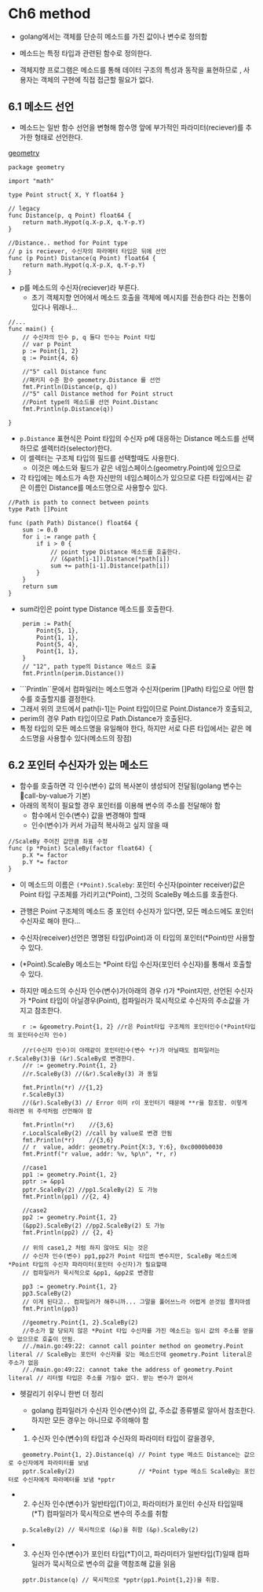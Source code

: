 # Ch6 method
* golang에서는 객체를 단순히 메소드를 가진 값이나 변수로 정의함
* 메소드는 특정 타입과 관련된 함수로 정의한다. 

* 객체지향 프로그램은 메소드를 통해 데이터 구조의 특성과 동작을 표현하므로 , 사용자는 객체의 구현에 직접 접근할 필요가 없다. 

## 6.1 메소드 선언
* 메소드는 일반 함수 선언을 변형해 함수명 앞에 부가적인 파라미터(reciever)를 추가한 형태로 선언한다. 

[geometry](./geometry/geometry.go)
```golang
package geometry

import "math"

type Point struct{ X, Y float64 }

// legacy
func Distance(p, q Point) float64 {
	return math.Hypot(q.X-p.X, q.Y-p.Y)
}

//Distance.. method for Point type
// p is reciever, 수신자의 파라메터 타입은 뒤에 선언
func (p Point) Distance(q Point) float64 {
	return math.Hypot(q.X-p.X, q.Y-p.Y)
}
```
* p를 메소드의 수신자(reciever)라 부른다. 
  * 초기 객체지향 언어에서 메소드 호출을 객체에 메시지를 전송한다 라는 전통이 있다나 뭐래나...

```golang
//...
func main() {
    // 수신자의 인수 p, q 둘다 인수는 Point 타입
    // var p Point
	p := Point{1, 2}
	q := Point{4, 6}

    //"5" call Distance func
    //패키지 수준 함수 geometry.Distance 를 선언
	fmt.Println(Distance(p, q)) 
	//"5" call Distance method for Point struct
	//Point type의 메소드를 선언 Point.Distanc
	fmt.Println(p.Distance(q))

}
```
* ```p.Distance``` 표현식은 Point 타입의 수신자 p에 대응하는 Distance 메소드를 선택하므로 셀렉터라(selector)한다. 
* 이 셀렉터는 구조체 타입의 필드를 선택할때도 사용한다. 
  * 이것은 메소드와 필드가 같은 네임스페이스(geometry.Point)에 있으므로 
* 각 타입에는 메소드가 속한 자신만의 네임스페이스가 있으므로 다른 타입에서는 같은 이름인 Distance를 메소드명으로 사용할수 있다. 

```golang {.line-numbers}
//Path is path to connect between points
type Path []Point

func (path Path) Distance() float64 {
	sum := 0.0
	for i := range path {
		if i > 0 {
			// point type Distance 메소드를 호출한다.
            // (&path[i-1]).Distance(*path[i])
			sum += path[i-1].Distance(path[i])
		}
	}
	return sum
}
```
* sum라인은 point type Distance 메소드를 호출한다.

```golang
	perim := Path{
		Point{5, 1},
		Point{1, 1},
		Point{5, 4},
		Point{1, 1},
	}
    // "12", path type의 Distance 메소드 호출
	fmt.Println(perim.Distance()) 
```
* ```Println``문에서 컴파일러는 메소드명과 수신자(perim []Path) 타입으로 어떤 함수를 호출할지를 결정한다. 
* 그래서 위의 코드에서 path[i-1]는 Point 타입이므로 Point.Distance가 호출되고, 
* perim의 경우 Path 타입이므로 Path.Distance가 호출된다. 
* 특정 타입의 모든 메소드명을 유일해야 한다, 하지만 서로 다른 타입에서는 같은 메소드명을 사용할수 있다(메소드의 장점)

## 6.2 포인터 수신자가 있는 메소드
* 함수를 호출하면 각 인수(변수) 값의 복사본이 생성되어 전달됨(golang 변수는 call-by-value가 기본)
* 아래의 목적이 필요할 경우 포인터를 이용해 변수의 주소를 전달해야 함
  * 함수에서 인수(변수) 값을 변경해야 할때
  * 인수(변수)가 커서 가급적 복사하고 싶지 않을 때

```golang
//ScaleBy 주어진 값만큼 좌표 수정
func (p *Point) ScaleBy(factor float64) {
	p.X *= factor
	p.Y *= factor
}
```
* 이 메소드의 이름은 ```(*Point).Scaleby```: 포인터 수신자(pointer receiver)값은 Point 타입 구조체를 가리키고(*Point), 그것의 ScaleBy 메소드를 호출한다. 
* 관행은 Point 구조체의 메소드 중 포인터 수신자가 있다면, 모든 메소드에도 포인터 수신자로 해야 한다...
* 수신자(receiver)선언은 명명된 타입(Point)과 이 타입의 포인터(*Point)만 사용할수 있다. 

* (*Point).ScaleBy 메소드는 *Point 타입 수신자(포인터 수신자)를 통해서 호출할수 있다. 
* 하지만 메소드의 수신자 인수(변수)가(아래의 경우 r)가 *Point지만, 선언된 수신자가 *Point 타입이 아닐경우(Point), 컴파일러가 묵시적으로 수신자의 주소값을 가지고 참조한다. 
```golang
    r := &geometry.Point{1, 2} //r은 Point타입 구조체의 포인터인수(*Point타입의 포인터수신자 인수)
    
    //r(수신자 인수)이 아래같이 포인터인수(변수 *r)가 아닐때도 컴파일러는 r.ScaleBy(3)을 (&r).ScaleBy로 변경한다.
	//r := geometry.Point{1, 2}
	//r.ScaleBy(3) //(&r).ScaleBy(3) 과 동일

	fmt.Println(*r) //{1,2}
	r.ScaleBy(3)
	//(&r).ScaleBy(3) // Error 이미 r이 포인터기 때문에 **r을 참조함. 이렇게 하려면 위 주석처럼 선언해야 함

	fmt.Println(*r)    //{3,6}
	r.LocalScaleBy(2) //call by value로 변경 안됨
	fmt.Println(*r)    //{3,6}
	// r  value, addr: geometry.Point{X:3, Y:6}, 0xc0000b0030
	fmt.Printf("r value, addr: %v, %p\n", *r, r)

	//case1
	pp1 := geometry.Point{1, 2}
	pptr := &pp1
	pptr.ScaleBy(2) //pp1.ScaleBy(2) 도 가능
	fmt.Println(pp1) //{2, 4}

	//case2
	pp2 := geometry.Point{1, 2}
	(&pp2).ScaleBy(2) //pp2.ScaleBy(2) 도 가능
	fmt.Println(pp2) // {2, 4}

	// 위의 case1,2 처럼 하지 않아도 되는 것은 
	// 수신자 인수(변수) pp1,pp2가 Point 타입의 변수지만, ScaleBy 메소드에 *Point 타입의 수신자 파라미터(포인터 수신자)가 필요할때 
    // 컴파일러가 묵시적으로 &pp1, &pp2로 변경함
    
    pp3 := geometry.Point{1, 2}
    pp3.ScaleBy(2)
    // 이게 된다고.. 컴파일러가 해주니까... 그말을 풀어쓰느라 어렵게 쓴것임 쫄지마셈
	fmt.Println(pp3)

    //geometry.Point{1, 2}.ScaleBy(2) 
    //주소가 할 당되지 않은 *Point 타입 수신자를 가진 메소드는 임시 값의 주소를 얻을수 없으므로 호출이 안됨.
	//./main.go:49:22: cannot call pointer method on geometry.Point literal // ScaleBy는 포인터 수신자를 갖는 메소드인데 geometry.Point literal은 주소가 없음
	//./main.go:49:22: cannot take the address of geometry.Point literal // 리터럴 타입은 주소를 가질수 없다. 받는 변수가 없어서

```

* 헷갈리기 쉬우니 한번 더 정리
  * golang 컴파일러가 수신자 인수(변수)의 값, 주소값 종류별로 알아서 참조한다. 하지만 모든 경우는 아니므로 주의해야 함

* 1. 수신자 인수(변수)의 타입과 수신자의 파라미터 타입이 갈을경우,
```golang
	geometry.Point{1, 2}.Distance(q) // Point type 메소드 Distance는 값으로 수신자에게 파라미터를 보냄
	pptr.ScaleBy(2)                  // *Point type 메소드 ScaleBy는 포인터로 수신자에게 파라메터를 보냄 *pptr
```

* 2. 수신자 인수(변수)가 일반타입(T)이고, 파라미터가 포인터 수신자 타입일때(*T) 컴파일러가 묵시적으로 변수의 주소를 취함
```golang
	p.ScaleBy(2) // 묵시적으로 (&p)을 취함 (&p).ScaleBy(2)
```

* 3. 수신자 인수(변수)가 포인터 타입(*T)이고, 파라미터가 일반타입(T)일때 컴파일러가 묵시적으로 변수의 값을 역참조해 값을 읽음
```golang
    pptr.Distance(q) // 묵시적으로 *pptr(pp1.Point{1,2})을 취함.
```



